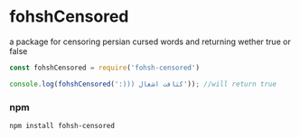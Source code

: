 # fohshCensored
a package for censoring persian cursed words and returning wether true or false
```javascript
const fohshCensored = require('fohsh-censored')

console.log(fohshCensored(':))) کثافت اشغال')); //will return true
```
### npm
```shell
npm install fohsh-censored
```